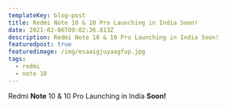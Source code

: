 ```yaml
---
templateKey: blog-post
title: Redmi Note 10 & 10 Pro Launching in India Soon!
date: 2021-02-06T09:02:26.813Z
description: Redmi Note 10 & 10 Pro Launching in India Soon!
featuredpost: true
featuredimage: /img/esaaigjuyaagfup.jpg
tags:
  - redmi
  - note 10
---
```

Redmi **Note** 10 & 10 Pro Launching in India **Soon!**